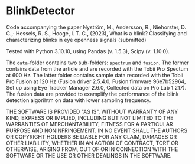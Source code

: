 # BlinkDetector
Code accompanying the paper Nyström, M., Andersson, R., Niehorster, D. C.,· Hessels, R. S., Hooge, I. T. C., (2023), What is a blink? Classifying and characterizing blinks in eye openness signals (submitted)

Tested with Python 3.10.10, using Pandas (v. 1.5.3), Scipy (v. 1.10.0).

The `data`-folder contains two sub-folders: `spectrum` and `fusion`. The former contains data from the article and are recorded with the Tobii Pro Spectum at 600 Hz. The latter folder contains sample data recorded with the Tobii Pro Fusion at 120 Hz (Fusion driver 2.5.4.0, Fusion firmware 96e7b52964, Set up using Eye Tracker Manager 2.6.0, Collected data on Pro Lab 1.217).
The fusion data are provided to examplify the performance of the blink detection algorihtm on data with lower sampling frequency.

THE SOFTWARE IS PROVIDED "AS IS", WITHOUT WARRANTY OF ANY KIND, EXPRESS OR
IMPLIED, INCLUDING BUT NOT LIMITED TO THE WARRANTIES OF MERCHANTABILITY,
FITNESS FOR A PARTICULAR PURPOSE AND NONINFRINGEMENT. IN NO EVENT SHALL THE
AUTHORS OR COPYRIGHT HOLDERS BE LIABLE FOR ANY CLAIM, DAMAGES OR OTHER
LIABILITY, WHETHER IN AN ACTION OF CONTRACT, TORT OR OTHERWISE, ARISING FROM,
OUT OF OR IN CONNECTION WITH THE SOFTWARE OR THE USE OR OTHER DEALINGS IN THE
SOFTWARE.
